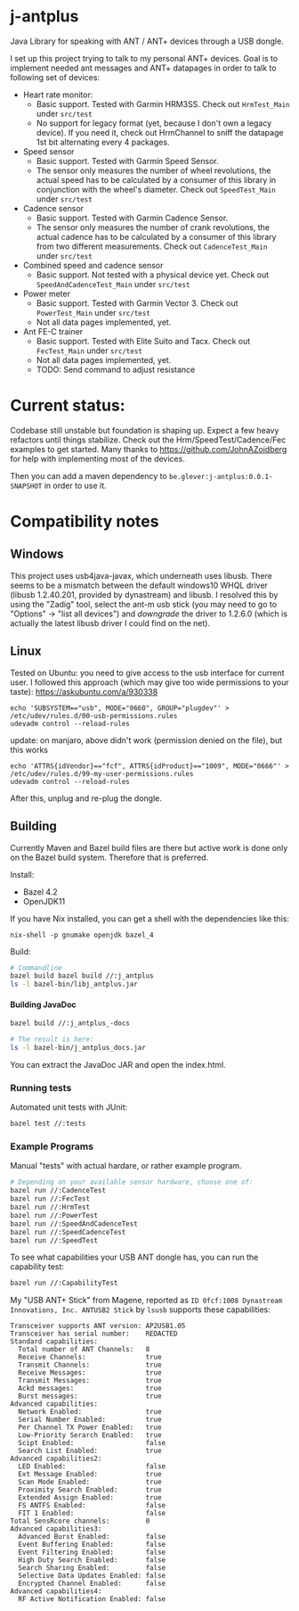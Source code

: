 # j-antplus
Java Library for speaking with ANT / ANT+ devices through a USB dongle.

I set up this project trying to talk to my personal ANT+ devices.
Goal is to implement needed ant messages and ANT+ datapages in order to talk to following set of devices:

* Heart rate monitor:
	* Basic support. Tested with Garmin HRM3SS. Check out `HrmTest_Main` under `src/test`
	* No support for legacy format (yet, because I don't own a legacy device). If you need it, check out HrmChannel to sniff the datapage 1st bit alternating every 4 packages.
* Speed sensor
	* Basic support. Tested with Garmin Speed Sensor.
	* The sensor only measures the number of wheel revolutions, the actual speed has to be calculated by a consumer of this library in conjunction with the wheel's diameter.
		Check out `SpeedTest_Main` under `src/test`
* Cadence sensor
	* Basic support. Tested with Garmin Cadence Sensor.
	* The sensor only measures the number of crank revolutions, the actual cadence has to be calculated by a consumer of this library from two different measurements.
		Check out `CadenceTest_Main` under `src/test`
* Combined speed and cadence sensor
	* Basic support. Not tested with a physical device yet. Check out `SpeedAndCadenceTest_Main` under `src/test`
* Power meter
	* Basic support. Tested with Garmin Vector 3. Check out `PowerTest_Main` under `src/test`
	* Not all data pages implemented, yet.
* Ant FE-C trainer
	* Basic support. Tested with Elite Suito and Tacx. Check out `FecTest_Main` under `src/test`
	* Not all data pages implemented, yet.
	* TODO: Send command to adjust resistance


# Current status: 
Codebase still unstable but foundation is shaping up. Expect a few heavy refactors until things stabilize.
Check out the Hrm/SpeedTest/Cadence/Fec examples to get started. Many thanks to https://github.com/JohnAZoidberg for help with implementing most of the devices.

Then you can add a maven dependency to `be.glever:j-antplus:0.0.1-SNAPSHOT` in order to use it.

# Compatibility notes
## Windows
This project uses usb4java-javax, which underneath uses libusb.
There seems to be a mismatch between the default windows10 WHQL driver (libusb 1.2.40.201, provided by dynastream) and libusb.
I resolved this by using the "Zadig" tool, select the ant-m usb stick (you may need to go to "Options" -> "list all devices")
and *downgrade* the driver to 1.2.6.0 (which is actually the latest libusb driver I could find on the net).

## Linux
Tested on Ubuntu: you need to give access to the usb interface for current user.
I followed this approach (which may give too wide permissions to your taste): https://askubuntu.com/a/930338  
```
echo 'SUBSYSTEM=="usb", MODE="0660", GROUP="plugdev"' > /etc/udev/rules.d/00-usb-permissions.rules
udevadm control --reload-rules
```

update: on manjaro, above didn't work (permission denied on the file), but this works
```
echo 'ATTRS{idVendor}=="fcf", ATTRS{idProduct}=="1009", MODE="0666"' > /etc/udev/rules.d/99-my-user-permissions.rules
udevadm control --reload-rules
```
After this, unplug and re-plug the dongle.

## Building

Currently Maven and Bazel build files are there but active work is done only on
the Bazel build system. Therefore that is preferred.

Install:

- Bazel 4.2
- OpenJDK11

If you have Nix installed, you can get a shell with the dependencies like this:

```
nix-shell -p gnumake openjdk bazel_4
```

Build:

```sh
# Commandline
bazel build bazel build //:j_antplus
ls -l bazel-bin/libj_antplus.jar
```

#### Building JavaDoc

```sh
bazel build //:j_antplus_-docs

# The result is here:
ls -l bazel-bin/j_antplus_docs.jar
```

You can extract the JavaDoc JAR and open the index.html.

### Running tests

Automated unit tests with JUnit:

```sh
bazel test //:tests
```

### Example Programs

Manual "tests" with actual hardare, or rather example program.

```sh
# Depending on your available sensor hardware, choose one of:
bazel run //:CadenceTest
bazel run //:FecTest
bazel run //:HrmTest
bazel run //:PowerTest
bazel run //:SpeedAndCadenceTest
bazel run //:SpeedCadenceTest
bazel run //:SpeedTest
```

To see what capabilities your USB ANT dongle has, you can run the capability test:

```sh
bazel run //:CapabilityTest
```

My "USB ANT+ Stick" from Magene, reported as  `ID 0fcf:1008 Dynastream
Innovations, Inc. ANTUSB2 Stick` by `lsusb` supports these capabilities:

```
Transceiver supports ANT version: AP2USB1.05
Transceiver has serial number:    REDACTED
Standard capabilities:
  Total number of ANT Channels:   8
  Receive Channels:               true
  Transmit Channels:              true
  Receive Messages:               true
  Transmit Messages:              true
  Ackd messages:                  true
  Burst messages:                 true
Advanced capabilities:
  Network Enabled:                true
  Serial Number Enabled:          true
  Per Channel TX Power Enabled:   true
  Low-Priority Serarch Enabled:   true
  Scipt Enabled:                  false
  Search List Enabled:            true
Advanced capabilities2:
  LED Enabled:                    false
  Ext Message Enabled:            true
  Scan Mode Enabled:              true
  Proximity Search Enabled:       true
  Extended Assign Enabled:        true
  FS ANTFS Enabled:               false
  FIT 1 Enabled:                  false
Total SensRcore channels:         0
Advanced capabilities3:
  Advanced Burst Enabled:         false
  Event Buffering Enabled:        false
  Event Filtering Enabled:        false
  High Duty Search Enabled:       false
  Search Sharing Enabled:         false
  Selective Data Updates Enabled: false
  Encrypted Channel Enabled:      false
Advanced capabilities4:
  RF Active Notification Enabled: false
```
